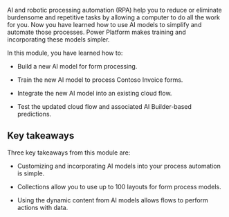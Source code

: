 AI and robotic processing automation (RPA) help you to reduce or eliminate burdensome and repetitive tasks by allowing a computer to do all the work for you. Now you have learned how to use AI models to simplify and automate those processes. Power Platform makes training and incorporating these models simpler.

In this module, you have learned how to:

- Build a new AI model for form processing.

- Train the new AI model to process Contoso Invoice forms.

- Integrate the new AI model into an existing cloud flow.

- Test the updated cloud flow and associated AI Builder-based predictions.

## Key takeaways

Three key takeaways from this module are:

- Customizing and incorporating AI models into your process automation is simple.

- Collections allow you to use up to 100 layouts for form process models.

- Using the dynamic content from AI models allows flows to perform actions with data.
